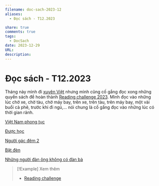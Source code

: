 ```yaml
---
filename: doc-sach-2023-12
aliases:
  - Đọc sách - T12.2023

share: true
comments: true
tags:
  - DocSach
date: 2023-12-29
URL: 
description:
---
```

# Đọc sách - T12.2023

Tháng này mình đi [xuyên Việt](./xuyen-viet-2023.md) nhưng mình cũng cố gắng đọc xong những quyển sách để hoàn thành [Reading challenge 2023](./reading-challenge-2023.md). Mình đọc vào những lúc chờ xe, chờ tàu, chờ máy bay, trên xe, trên tàu, trên máy bay, một vài buổi cà phê, trước khi đi ngủ,... nói chung là cố gắng đọc vào những lúc có thời gian rảnh.

[Việt Nam phong tục](../../Vi%E1%BB%87t%20Nam%20phong%20t%E1%BB%A5c.md)

[Được học](./duoc-hoc.md)

[Người gác đêm 2](../../Ng%C6%B0%E1%BB%9Di%20g%C3%A1c%20%C4%91%C3%AAm%202.md)

[Bật đèn](../../B%E1%BA%ADt%20%C4%91%C3%A8n.md)

[Những người đàn ông không có đàn bà](../../Nh%E1%BB%AFng%20ng%C6%B0%E1%BB%9Di%20%C4%91%C3%A0n%20%C3%B4ng%20kh%C3%B4ng%20c%C3%B3%20%C4%91%C3%A0n%20b%C3%A0.md)

> [!Example] Xem thêm
> - [Reading challenge](./reading-challenge.md)